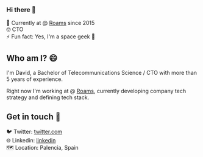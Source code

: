 ### Hi there 👋

🏢 Currently at @ [Roams](https://roams.es/) since 2015<br>
🤓 CTO<br>
⚡ Fun fact: Yes, I'm a space geek 🔭

## Who am I? 😄

I'm David, a Bachelor of Telecommunications Science / CTO with more than 5 years of experience.<br>

Right now I'm working at @ [Roams](https://roams.com/), currently developing company tech strategy and defining tech stack.<br>

## Get in touch 🤝

🐦 Twitter: [twitter.com](https://twitter.com/yosoyDOL)<br>
🌐 Linkedin: [linkedin](https://www.linkedin.com/in/david-ortega-lora/)<br>
🗺️ Location: Palencia, Spain
